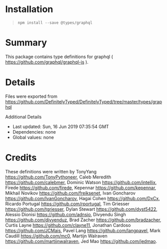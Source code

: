 # Installation
> `npm install --save @types/graphql`

# Summary
This package contains type definitions for graphql ( https://github.com/graphql/graphql-js ).

# Details
Files were exported from https://github.com/DefinitelyTyped/DefinitelyTyped/tree/master/types/graphql

Additional Details
 * Last updated: Sun, 16 Jun 2019 07:35:54 GMT
 * Dependencies: none
 * Global values: none

# Credits
These definitions were written by TonyYang <https://github.com/TonyPythoneer>, Caleb Meredith <https://github.com/calebmer>, Dominic Watson <https://github.com/intellix>, Firede <https://github.com/firede>, Kepennar <https://github.com/kepennar>, Mikhail Novikov <https://github.com/freiksenet>, Ivan Goncharov <https://github.com/IvanGoncharov>, Hagai Cohen <https://github.com/DxCx>, Ricardo Portugal <https://github.com/rportugal>, Tim Griesser <https://github.com/tgriesser>, Dylan Stewart <https://github.com/dyst5422>, Alessio Dionisi <https://github.com/adnsio>, Divyendu Singh <https://github.com/divyenduz>, Brad Zacher <https://github.com/bradzacher>, Curtis Layne <https://github.com/clayne11>, Jonathan Cardoso <https://github.com/JCMais>, Pavel Lang <https://github.com/langpavel>, Mark Caudill <https://github.com/mc0>, Martijn Walraven <https://github.com/martijnwalraven>, Jed Mao <https://github.com/jedmao>.
